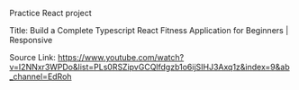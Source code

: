 Practice React project

Title:
Build a Complete Typescript React Fitness Application for Beginners | Responsive

Source Link:
https://www.youtube.com/watch?v=I2NNxr3WPDo&list=PLs0RSZipvGCQlfdgzb1o6ijSIHJ3Axq1z&index=9&ab_channel=EdRoh
